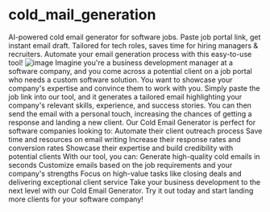 # cold_mail_generation
AI-powered cold email generator for software jobs. Paste job portal link, get instant email draft. Tailored for tech roles, saves time for hiring managers &amp; recruiters. Automate your email generation process with this easy-to-use tool!
![image](https://github.com/user-attachments/assets/780874cf-cecf-48f2-9f58-05efcea3555c)
       Imagine you're a business development manager at a software company, and you come across a potential client on a job portal who needs a custom software solution. You want to showcase your company's expertise and convince them to work with you. Simply paste the job link into our tool, and it generates a tailored email highlighting your company's relevant skills, experience, and success stories. You can then send the email with a personal touch, increasing the chances of getting a response and landing a new client.
Our Cold Email Generator is perfect for software companies looking to:
Automate their client outreach process
Save time and resources on email writing
Increase their response rates and conversion rates
Showcase their expertise and build credibility with potential clients
With our tool, you can:
Generate high-quality cold emails in seconds
Customize emails based on the job requirements and your company's strengths
Focus on high-value tasks like closing deals and delivering exceptional client service
Take your business development to the next level with our Cold Email Generator. Try it out today and start landing more clients for your software company!
